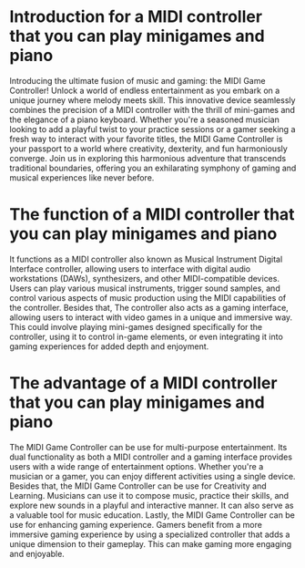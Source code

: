 # Introduction for a MIDI controller that you can play minigames and piano
Introducing the ultimate fusion of music and gaming: the MIDI Game Controller! Unlock a world of endless entertainment as you embark on a unique journey where melody meets skill. This innovative device seamlessly combines the precision of a MIDI controller with the thrill of mini-games and the elegance of a piano keyboard. Whether you're a seasoned musician looking to add a playful twist to your practice sessions or a gamer seeking a fresh way to interact with your favorite titles, the MIDI Game Controller is your passport to a world where creativity, dexterity, and fun harmoniously converge. Join us in exploring this harmonious adventure that transcends traditional boundaries, offering you an exhilarating symphony of gaming and musical experiences like never before.

# The function of a MIDI controller that you can play minigames and piano
 It functions as a MIDI controller also known as Musical Instrument Digital Interface controller, allowing users to interface with digital audio workstations (DAWs), synthesizers, and other MIDI-compatible devices. Users can play various musical instruments, trigger sound samples, and control various aspects of music production using the MIDI capabilities of the controller. Besides that, The controller also acts as a gaming interface, allowing users to interact with video games in a unique and immersive way. This could involve playing mini-games designed specifically for the controller, using it to control in-game elements, or even integrating it into gaming experiences for added depth and enjoyment.
 
# The advantage of a MIDI controller that you can play minigames and piano
The MIDI Game Controller can be use for multi-purpose entertainment. Its dual functionality as both a MIDI controller and a gaming interface provides users with a wide range of entertainment options. Whether you're a musician or a gamer, you can enjoy different activities using a single device. Besides that, the MIDI Game Controller can be use for Creativity and Learning.  Musicians can use it to compose music, practice their skills, and explore new sounds in a playful and interactive manner. It can also serve as a valuable tool for music education. Lastly, the MIDI Game Controller can be use for enhancing gaming experience. Gamers benefit from a more immersive gaming experience by using a specialized controller that adds a unique dimension to their gameplay. This can make gaming more engaging and enjoyable.
